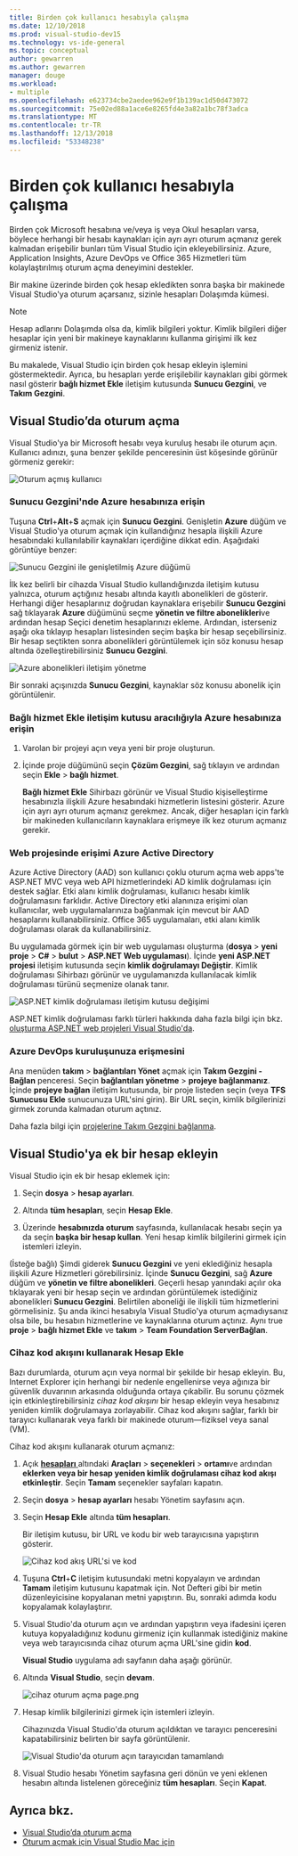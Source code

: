 ```yaml
---
title: Birden çok kullanıcı hesabıyla çalışma
ms.date: 12/10/2018
ms.prod: visual-studio-dev15
ms.technology: vs-ide-general
ms.topic: conceptual
author: gewarren
ms.author: gewarren
manager: douge
ms.workload:
- multiple
ms.openlocfilehash: e623734cbe2aedee962e9f1b139ac1d50d473072
ms.sourcegitcommit: 75e02ed88a1ace6e8265fd4e3a82a1bc78f3adca
ms.translationtype: MT
ms.contentlocale: tr-TR
ms.lasthandoff: 12/13/2018
ms.locfileid: "53348238"
---
```

# <a name="work-with-multiple-user-accounts"></a>Birden çok kullanıcı hesabıyla çalışma

Birden çok Microsoft hesabına ve/veya iş veya Okul hesapları varsa, böylece herhangi bir hesabı kaynakları için ayrı ayrı oturum açmanız gerek kalmadan erişebilir bunları tüm Visual Studio için ekleyebilirsiniz. Azure, Application Insights, Azure DevOps ve Office 365 Hizmetleri tüm kolaylaştırılmış oturum açma deneyimini destekler.

Bir makine üzerinde birden çok hesap ekledikten sonra başka bir makinede Visual Studio'ya oturum açarsanız, sizinle hesapları Dolaşımda kümesi.

> [!NOTE]
> Hesap adlarını Dolaşımda olsa da, kimlik bilgileri yoktur. Kimlik bilgileri diğer hesaplar için yeni bir makineye kaynaklarını kullanma girişimi ilk kez girmeniz istenir.

Bu makalede, Visual Studio için birden çok hesap ekleyin işlemini göstermektedir. Ayrıca, bu hesapları yerde erişilebilir kaynakları gibi görmek nasıl gösterir **bağlı hizmet Ekle** iletişim kutusunda **Sunucu Gezgini**, ve **Takım Gezgini**.

## <a name="sign-in-to-visual-studio"></a>Visual Studio’da oturum açma

Visual Studio'ya bir Microsoft hesabı veya kuruluş hesabı ile oturum açın. Kullanıcı adınızı, şuna benzer şekilde penceresinin üst köşesinde görünür görmeniz gerekir:

![Oturum açmış kullanıcı](../ide/media/vs2015_username.png)

### <a name="access-your-azure-account-in-server-explorer"></a>Sunucu Gezgini'nde Azure hesabınıza erişin

Tuşuna **Ctrl**+**Alt**+**S** açmak için **Sunucu Gezgini**. Genişletin **Azure** düğüm ve Visual Studio'ya oturum açmak için kullandığınız hesapla ilişkili Azure hesabındaki kullanılabilir kaynakları içerdiğine dikkat edin. Aşağıdaki görüntüye benzer:

![Sunucu Gezgini ile genişletilmiş Azure düğümü](../ide/media/work-with-multiple-user-accounts/server-explorer.png)

İlk kez belirli bir cihazda Visual Studio kullandığınızda iletişim kutusu yalnızca, oturum açtığınız hesabı altında kayıtlı abonelikleri de gösterir. Herhangi diğer hesaplarınız doğrudan kaynaklara erişebilir **Sunucu Gezgini** sağ tıklayarak **Azure** düğümünü seçme **yönetin ve filtre abonelikleri**ve ardından hesap Seçici denetim hesaplarınızı ekleme. Ardından, isterseniz aşağı oka tıklayıp hesapları listesinden seçim başka bir hesap seçebilirsiniz. Bir hesap seçtikten sonra abonelikleri görüntülemek için söz konusu hesap altında özelleştirebilirsiniz **Sunucu Gezgini**.

![Azure abonelikleri iletişim yönetme](../ide/media/vs2015_manage_subs.png)

Bir sonraki açışınızda **Sunucu Gezgini**, kaynaklar söz konusu abonelik için görüntülenir.

### <a name="access-your-azure-account-via-add-connected-service-dialog"></a>Bağlı hizmet Ekle iletişim kutusu aracılığıyla Azure hesabınıza erişin

1. Varolan bir projeyi açın veya yeni bir proje oluşturun.

1. İçinde proje düğümünü seçin **Çözüm Gezgini**, sağ tıklayın ve ardından seçin **Ekle** > **bağlı hizmet**.

   **Bağlı hizmet Ekle** Sihirbazı görünür ve Visual Studio kişiselleştirme hesabınızla ilişkili Azure hesabındaki hizmetlerin listesini gösterir. Azure için ayrı ayrı oturum açmanız gerekmez. Ancak, diğer hesapları için farklı bir makineden kullanıcıların kaynaklara erişmeye ilk kez oturum açmanız gerekir.

### <a name="access-azure-active-directory-in-a-web-project"></a>Web projesinde erişimi Azure Active Directory

Azure Active Directory (AAD) son kullanıcı çoklu oturum açma web apps'te ASP.NET MVC veya web API hizmetlerindeki AD kimlik doğrulaması için destek sağlar. Etki alanı kimlik doğrulaması, kullanıcı hesabı kimlik doğrulamasını farklıdır. Active Directory etki alanınıza erişimi olan kullanıcılar, web uygulamalarınıza bağlanmak için mevcut bir AAD hesaplarını kullanabilirsiniz. Office 365 uygulamaları, etki alanı kimlik doğrulaması olarak da kullanabilirsiniz.

Bu uygulamada görmek için bir web uygulaması oluşturma (**dosya** > **yeni proje** > **C#** > **bulut**  >  **ASP.NET Web uygulaması**). İçinde **yeni ASP.NET projesi** iletişim kutusunda seçin **kimlik doğrulamayı Değiştir**. Kimlik doğrulaması Sihirbazı görünür ve uygulamanızda kullanılacak kimlik doğrulaması türünü seçmenize olanak tanır.

![ASP.NET kimlik doğrulaması iletişim kutusu değişimi](../ide/media/vs2015_change_authentication.png)

ASP.NET kimlik doğrulaması farklı türleri hakkında daha fazla bilgi için bkz. [oluşturma ASP.NET web projeleri Visual Studio'da](/aspnet/visual-studio/overview/2013/creating-web-projects-in-visual-studio#authentication-methods).

### <a name="access-your-azure-devops-organization"></a>Azure DevOps kuruluşunuza erişmesini

Ana menüden **takım** > **bağlantıları Yönet** açmak için **Takım Gezgini - Bağlan** penceresi. Seçin **bağlantıları yönetme** > **projeye bağlanmanız**. İçinde **projeye bağlan** iletişim kutusunda, bir proje listeden seçin (veya **TFS Sunucusu Ekle** sunucunuza URL'sini girin). Bir URL seçin, kimlik bilgilerinizi girmek zorunda kalmadan oturum açtınız.

Daha fazla bilgi için [projelerine Takım Gezgini bağlanma](connect-team-project.md).

## <a name="add-an-additional-account-to-visual-studio"></a>Visual Studio'ya ek bir hesap ekleyin

Visual Studio için ek bir hesap eklemek için:

1. Seçin **dosya** > **hesap ayarları**.

1. Altında **tüm hesapları**, seçin **Hesap Ekle**.

1. Üzerinde **hesabınızda oturum** sayfasında, kullanılacak hesabı seçin ya da seçin **başka bir hesap kullan**. Yeni hesap kimlik bilgilerini girmek için istemleri izleyin.

(İsteğe bağlı) Şimdi giderek **Sunucu Gezgini** ve yeni eklediğiniz hesapla ilişkili Azure Hizmetleri görebilirsiniz. İçinde **Sunucu Gezgini**, sağ **Azure** düğüm ve **yönetin ve filtre abonelikleri**. Geçerli hesap yanındaki açılır oka tıklayarak yeni bir hesap seçin ve ardından görüntülemek istediğiniz abonelikleri **Sunucu Gezgini**. Belirtilen aboneliği ile ilişkili tüm hizmetlerini görmelisiniz. Şu anda ikinci hesabıyla Visual Studio'ya oturum açmadıysanız olsa bile, bu hesabın hizmetlerine ve kaynaklarına oturum açtınız. Aynı true **proje** > **bağlı hizmet Ekle** ve **takım** > **Team Foundation ServerBağlan**.

### <a name="add-an-account-using-device-code-flow"></a>Cihaz kod akışını kullanarak Hesap Ekle

Bazı durumlarda, oturum açın veya normal bir şekilde bir hesap ekleyin. Bu, Internet Explorer için herhangi bir nedenle engellenirse veya ağınıza bir güvenlik duvarının arkasında olduğunda ortaya çıkabilir. Bu sorunu çözmek için etkinleştirebilirsiniz *cihaz kod akışını* bir hesap ekleyin veya hesabınız yeniden kimlik doğrulamaya zorlayabilir. Cihaz kod akışını sağlar, farklı bir tarayıcı kullanarak veya farklı bir makinede oturum&mdash;fiziksel veya sanal (VM).

Cihaz kod akışını kullanarak oturum açmanız:

1. Açık [ **hesapları** ](reference/accounts-environment-options-dialog-box.md) altındaki **Araçları** > **seçenekleri** > **ortamı**ve ardından **eklerken veya bir hesap yeniden kimlik doğrulaması cihaz kod akışı etkinleştir**. Seçin **Tamam** seçenekler sayfaları kapatın.

1. Seçin **dosya** > **hesap ayarları** hesabı Yönetim sayfasını açın.

1. Seçin **Hesap Ekle** altında **tüm hesapları**.

   Bir iletişim kutusu, bir URL ve kodu bir web tarayıcısına yapıştırın gösterir.

   ![Cihaz kod akış URL'si ve kod](media/work-with-multiple-user-accounts/device-login-code.png)

1. Tuşuna **Ctrl**+**C** iletişim kutusundaki metni kopyalayın ve ardından **Tamam** iletişim kutusunu kapatmak için. Not Defteri gibi bir metin düzenleyicisine kopyalanan metni yapıştırın. Bu, sonraki adımda kodu kopyalamak kolaylaştırır.

1. Visual Studio'da oturum açın ve ardından yapıştırın veya ifadesini içeren kutuya kopyaladığınız kodunu girmeniz için kullanmak istediğiniz makine veya web tarayıcısında cihaz oturum açma URL'sine gidin **kod**.

   **Visual Studio** uygulama adı sayfanın daha aşağı görünür.

1. Altında **Visual Studio**, seçin **devam**.

   ![cihaz oturum açma page.png](media/work-with-multiple-user-accounts/device-login-page.png)

1. Hesap kimlik bilgilerinizi girmek için istemleri izleyin.

   Cihazınızda Visual Studio'da oturum açıldıktan ve tarayıcı penceresini kapatabilirsiniz belirten bir sayfa görüntülenir.

   ![Visual Studio'da oturum açın tarayıcıdan tamamlandı](media/work-with-multiple-user-accounts/sign-in-browser-complete.png)

1. Visual Studio hesabı Yönetim sayfasına geri dönün ve yeni eklenen hesabın altında listelenen göreceğiniz **tüm hesapları**. Seçin **Kapat**.

## <a name="see-also"></a>Ayrıca bkz.

- [Visual Studio’da oturum açma](signing-in-to-visual-studio.md)
- [Oturum açmak için Visual Studio Mac için](/visualstudio/mac/signing-in)
